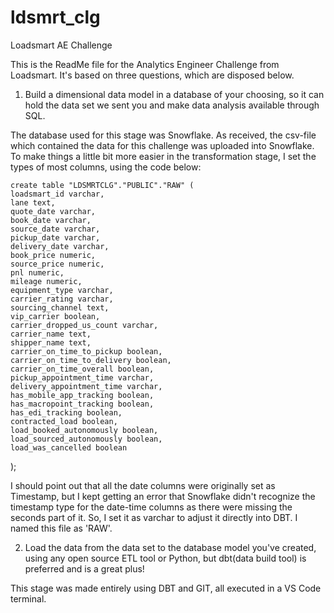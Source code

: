 # ldsmrt_clg
Loadsmart AE Challenge

This is the ReadMe file for the Analytics Engineer Challenge from Loadsmart.
It's based on three questions, which are disposed below.

1. Build a dimensional data model in a database of your choosing, so it can hold the data set we sent you
and make data analysis available through SQL.

The database used for this stage was Snowflake. As received, the csv-file which contained the data for this challenge was uploaded into Snowflake.
To make things a little bit more easier in the transformation stage, I set the types of most columns, using the code below:

    create table "LDSMRTCLG"."PUBLIC"."RAW" (
    loadsmart_id varchar,
    lane text,
    quote_date varchar,
    book_date varchar,
    source_date varchar,
    pickup_date varchar,
    delivery_date varchar,
    book_price numeric,
    source_price numeric,
    pnl numeric,
    mileage numeric,
    equipment_type varchar,
    carrier_rating varchar,
    sourcing_channel text,
    vip_carrier boolean,
    carrier_dropped_us_count varchar,
    carrier_name text,
    shipper_name text,
    carrier_on_time_to_pickup boolean,
    carrier_on_time_to_delivery boolean,
    carrier_on_time_overall boolean,
    pickup_appointment_time varchar,
    delivery_appointment_time varchar,
    has_mobile_app_tracking boolean,    
    has_macropoint_tracking boolean,
    has_edi_tracking boolean,
    contracted_load boolean,    
    load_booked_autonomously boolean,
    load_sourced_autonomously boolean,
    load_was_cancelled boolean
);

I should point out that all the date columns were originally set as Timestamp, but I kept getting an error that Snowflake didn't recognize the timestamp type for the
date-time columns as there were missing the seconds part of it. So, I set it as varchar to adjust it directly into DBT. I named this file as 'RAW'.

2. Load the data from the data set to the database model you've created, using any open source ETL tool or
Python, but dbt(data build tool) is preferred and is a great plus!

This stage was made entirely using DBT and GIT, all executed in a VS Code terminal.
